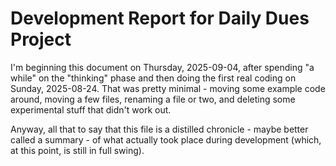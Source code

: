 # Development Report for Daily Dues Project

I'm beginning this document on Thursday, 2025-09-04, after spending "a while" on the "thinking" phase and then doing the first real coding on Sunday, 2025-08-24. That was pretty minimal - moving some example code around, moving a few files, renaming a file or two, and deleting some experimental stuff that didn't work out. 

Anyway, all that to say that this file is a distilled chronicle - maybe better called a summary - of what actually took place during development (which, at this point, is still in full swing).

